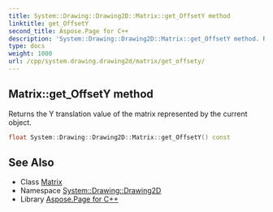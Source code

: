 ```yaml
---
title: System::Drawing::Drawing2D::Matrix::get_OffsetY method
linktitle: get_OffsetY
second_title: Aspose.Page for C++
description: 'System::Drawing::Drawing2D::Matrix::get_OffsetY method. Returns the Y translation value of the matrix represented by the current object in C++.'
type: docs
weight: 1000
url: /cpp/system.drawing.drawing2d/matrix/get_offsety/
---
```

## Matrix::get_OffsetY method


Returns the Y translation value of the matrix represented by the current object.

```cpp
float System::Drawing::Drawing2D::Matrix::get_OffsetY() const
```

## See Also

* Class [Matrix](../)
* Namespace [System::Drawing::Drawing2D](../../)
* Library [Aspose.Page for C++](../../../)
